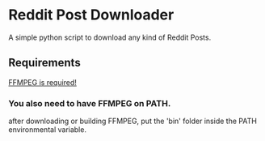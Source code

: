 # Reddit Post Downloader

A simple python script to download any kind of Reddit Posts.

## Requirements

[FFMPEG is required!](https://www.ffmpeg.org)

### **You also need to have FFMPEG on PATH.**

after downloading or building FFMPEG, put the 'bin' folder inside the PATH environmental variable.
